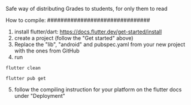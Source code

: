 Safe way of distributing Grades to students, for only them to read

How to compile:
###############################

1. install flutter/dart: 
https://docs.flutter.dev/get-started/install
2. create a project (follow the "Get started" above)
3. Replace the "lib", "android" and pubspec.yaml from your new project 
with the ones from GitHub
4. run

```flutter clean``` 

```flutter pub get``` 

5. follow the compiling instruction for your platform on the flutter docs under "Deployment"
